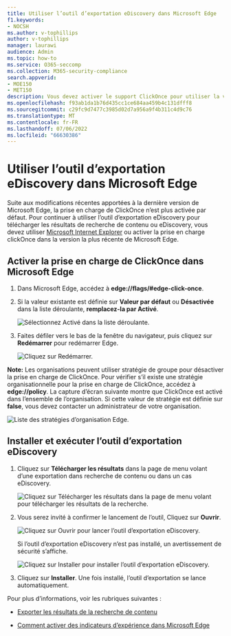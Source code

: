 ```yaml
---
title: Utiliser l’outil d’exportation eDiscovery dans Microsoft Edge
f1.keywords:
- NOCSH
ms.author: v-tophillips
author: v-tophillips
manager: laurawi
audience: Admin
ms.topic: how-to
ms.service: O365-seccomp
ms.collection: M365-security-compliance
search.appverid:
- MOE150
- MET150
description: Vous devez activer le support ClickOnce pour utiliser la version la plus récente de Microsoft Edge pour télécharger les résultats de la recherche à partir de Recherche de contenu et eDiscovery dans le Centre de sécurité et de conformité.
ms.openlocfilehash: f93ab1da1b76d435cc1ce684aa459b4c131dfff8
ms.sourcegitcommit: c29fc9d7477c3985d02d7a956a9f4b311c4d9c76
ms.translationtype: MT
ms.contentlocale: fr-FR
ms.lasthandoff: 07/06/2022
ms.locfileid: "66630386"
---
```

# <a name="use-the-ediscovery-export-tool-in-microsoft-edge"></a>Utiliser l’outil d’exportation eDiscovery dans Microsoft Edge

Suite aux modifications récentes apportées à la dernière version de Microsoft Edge, la prise en charge de ClickOnce n’est plus activée par défaut. Pour continuer à utiliser l’outil d’exportation eDiscovery pour télécharger les résultats de recherche de contenu ou eDiscovery, vous devez utiliser [Microsoft Internet Explorer](https://support.microsoft.com/help/17621/internet-explorer-downloads) ou activer la prise en charge clickOnce dans la version la plus récente de Microsoft Edge.

## <a name="enable-clickonce-support-in-microsoft-edge"></a>Activer la prise en charge de ClickOnce dans Microsoft Edge

1. Dans Microsoft Edge, accédez à **edge://flags/#edge-click-once**.

2. Si la valeur existante est définie sur **Valeur par défaut** ou **Désactivée** dans la liste déroulante, **remplacez-la par Activé**.

   ![Sélectionnez Activé dans la liste déroulante.](../media/ClickOnceimage1.png)

3. Faites défiler vers le bas de la fenêtre du navigateur, puis cliquez sur **Redémarrer** pour redémarrer Edge.

   ![Cliquez sur Redémarrer.](../media/ClickOnceimage2.png)

**Note:** Les organisations peuvent utiliser stratégie de groupe pour désactiver la prise en charge de ClickOnce. Pour vérifier s’il existe une stratégie organisationnelle pour la prise en charge de ClickOnce, accédez à **edge://policy**. La capture d’écran suivante montre que ClickOnce est activé dans l’ensemble de l’organisation. Si cette valeur de stratégie est définie sur **false**, vous devez contacter un administrateur de votre organisation.

![Liste des stratégies d’organisation Edge.](../media/ClickOnceimage3.png)

## <a name="install-and-run-the-ediscovery-export-tool"></a>Installer et exécuter l’outil d’exportation eDiscovery

1. Cliquez sur **Télécharger les résultats** dans la page de menu volant d’une exportation dans recherche de contenu ou dans un cas eDiscovery.

   ![Cliquez sur Télécharger les résultats dans la page de menu volant pour télécharger les résultats de la recherche.](../media/ClickOnceExport1.png)

2. Vous serez invité à confirmer le lancement de l’outil, Cliquez sur **Ouvrir**.

   ![Cliquez sur Ouvrir pour lancer l’outil d’exportation eDiscovery.](../media/ClickOnceimage4.png)

   Si l’outil d’exportation eDiscovery n’est pas installé, un avertissement de sécurité s’affiche. 

   ![Cliquez sur Installer pour installer l’outil d’exportation eDiscovery.](../media/ClickOnceimage5.png)

3. Cliquez sur **Installer**. Une fois installé, l’outil d’exportation se lance automatiquement.

Pour plus d’informations, voir les rubriques suivantes :

- [Exporter les résultats de la recherche de contenu](export-search-results.md)

- [Comment activer des indicateurs d’expérience dans Microsoft Edge](https://microsoftedgesupport.microsoft.com/hc/articles/360034075294-How-to-enable-experiment-flags-in-Microsoft-Edge-Insider-channels)
